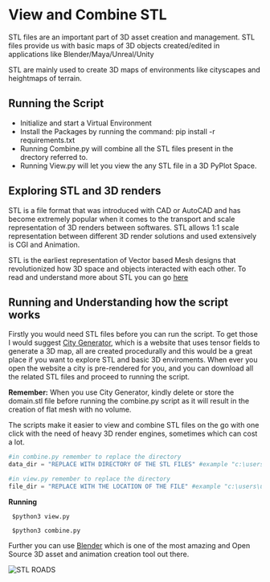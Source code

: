 # View and Combine STL

STL files are an important part of 3D asset creation and management. STL files provide us with basic maps of 3D objects created/edited in applications like Blender/Maya/Unreal/Unity

STL are mainly used to create 3D maps of environments like cityscapes and heightmaps of terrain. 

## Running the Script
* Initialize and start a Virtual Environment
* Install the Packages by running the command: pip install -r requirements.txt
* Running Combine.py will combine all the STL files present in the drectory referred to.
* Running View.py will let you view the any STL file in a 3D PyPlot Space.

## Exploring STL and 3D renders
STL is a file format that was introduced with CAD or AutoCAD and has become extremely popular when it comes to the transport and scale representation of 3D renders between softwares. STL allows 1:1 scale representation between different 3D render solutions and used extensively is CGI and Animation. 

STL is the earliest representation of Vector based Mesh designs that revolutionized how 3D space and objects interacted with each other. To read and understand more about STL you can go [here](https://en.wikipedia.org/wiki/STL_(file_format))

## Running and Understanding how the script works

Firstly you would need STL files before you can run the script. To get those I would suggest [City Generator](https://probabletrain.itch.io/city-generator), which is a website that uses tensor fields to generate a 3D map, all are created procedurally and this would be a great place if you want to explore STL and basic 3D enviroments.
When ever you open the website a city is pre-rendered for you, and you can download all the related STL files and proceed to running the script.

**Remember:** When you use City Generator, kindly delete or store the domain.stl file before running the combine.py script as it will result in the creation of flat mesh with no volume.

The scripts make it easier to view and combine STL files on the go with one click with the need of heavy 3D render engines, sometimes which can cost a lot.

```python
#in combine.py remember to replace the directory
data_dir = "REPLACE WITH DIRECTORY OF THE STL FILES" #example "c:\users\username\..."
```
```python
#in view.py remember to replace the directory
file_dir = "REPLACE WITH THE LOCATION OF THE FILE" #example "c:\users\username\..."
```

**Running** 

``` $python3 view.py```

``` $python3 combine.py```


Further you can use [Blender](https://www.blender.org/) which is one of the most amazing and Open Source 3D asset and animation creation tool out there.


![STL ROADS](https://imgur.com/0kUJV5f.png)

